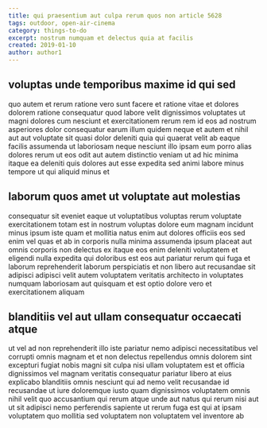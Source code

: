 ```yaml
---
title: qui praesentium aut culpa rerum quos non article 5628
tags: outdoor, open-air-cinema
category: things-to-do
excerpt: nostrum numquam et delectus quia at facilis
created: 2019-01-10
author: author1
---
```


## voluptas unde temporibus maxime id qui sed

quo autem et rerum ratione vero sunt facere et ratione vitae et dolores dolorem ratione consequatur quod labore velit dignissimos voluptates ut magni dolores cum nesciunt et exercitationem rerum rem id eos ad nostrum asperiores dolor consequatur earum illum quidem neque et autem et nihil aut aut voluptate sit quasi dolor deleniti quia qui quaerat velit ab eaque facilis assumenda ut laboriosam neque nesciunt illo ipsam eum porro alias dolores rerum ut eos odit aut autem distinctio veniam ut ad hic minima itaque ea deleniti quis dolores aut esse expedita sed animi labore minus tempore ut qui aliquid minus et

## laborum quos amet ut voluptate aut molestias

consequatur sit eveniet eaque ut voluptatibus voluptas rerum voluptate exercitationem totam est in nostrum voluptas dolore eum magnam incidunt minus ipsum iste quam et mollitia natus enim aut dolores officiis eos sed enim vel quas et ab in corporis nulla minima assumenda ipsum placeat aut omnis corporis non delectus ex itaque eos enim deleniti voluptatem et eligendi nulla expedita qui doloribus est eos aut pariatur rerum qui fuga et laborum reprehenderit laborum perspiciatis et non libero aut recusandae sit adipisci adipisci velit autem voluptatem veritatis architecto in voluptates numquam laboriosam aut quisquam et est optio dolore vero et exercitationem aliquam

## blanditiis vel aut ullam consequatur occaecati atque

ut vel ad non reprehenderit illo iste pariatur nemo adipisci necessitatibus vel corrupti omnis magnam et et non delectus repellendus omnis dolorem sint excepturi fugiat nobis magni sit culpa nisi ullam voluptatem est et officia dignissimos vel magnam veritatis consequatur pariatur libero at eius explicabo blanditiis omnis nesciunt qui ad nemo velit recusandae id recusandae ut iure doloremque iusto quam dignissimos voluptatem omnis nihil velit quo accusantium qui rerum atque unde aut natus qui rerum nisi aut ut sit adipisci nemo perferendis sapiente ut rerum fuga est qui at ipsam voluptatem quo mollitia sed voluptatem non voluptatem vel inventore ab
